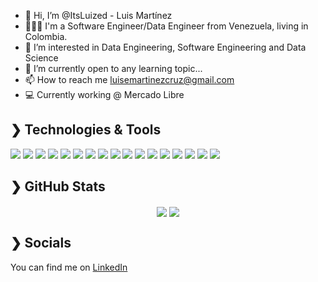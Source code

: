 - 👋 Hi, I’m @ItsLuized - Luis Martínez
- 🧑🏻‍💻 I'm a Software Engineer/Data Engineer from Venezuela, living in Colombia.
- 👀 I’m interested in Data Engineering, Software Engineering and Data Science
- 🌱 I’m currently open to any learning topic...
- 📫 How to reach me luisemartinezcruz@gmail.com
- 💻 Currently working @ Mercado Libre

## ❯ Technologies & Tools

![](https://img.shields.io/badge/OS-Linux-informational?style=flat&logo=Linux&logoColor=white&color=2bbc8a)
![](https://img.shields.io/badge/OS-MacOS-informational?style=flat&logo=Apple&logoColor=white&color=2bbc8a)
![](https://img.shields.io/badge/Editor-VS_Code-informational?style=flat&logo=visualstudiocode&logoColor=white&color=2bbc8a)
![](https://img.shields.io/badge/Code-Python-informational?style=flat&logo=python&logoColor=white&color=2bbc8a)
![](https://img.shields.io/badge/Code-Typescript-informational?style=flat&logo=typescript&logoColor=white&color=2bbc8a)
![](https://img.shields.io/badge/Code-Javascript-informational?style=flat&logo=javascript&logoColor=white&color=2bbc8a)
![](https://img.shields.io/badge/Shell-Zsh-informational?style=flat&logo=gnubash&logoColor=white&color=2bbc8a)
![](https://img.shields.io/badge/Shell-Bash-informational?style=flat&logo=gnubash&logoColor=white&color=2bbc8a)
![](https://img.shields.io/badge/Tools-Docker-informational?style=flat&logo=Docker&logoColor=white&color=2bbc8a)
![](https://img.shields.io/badge/Tools-PostgreSQL-informational?style=flat&logo=postgresql&logoColor=white&color=2bbc8a)
![](https://img.shields.io/badge/Tools-MySQL-informational?style=flat&logo=mysql&logoColor=white&color=2bbc8a)
![](https://img.shields.io/badge/Tools-MongoDB-informational?style=flat&logo=mongodb&logoColor=white&color=2bbc8a)
![](https://img.shields.io/badge/Tools-Prefect-informational?style=flat&logo=prefect&logoColor=white&color=2bbc8a)
![](https://img.shields.io/badge/Tools-Argo_workflows-informational?style=flat&logo=argo&logoColor=white&color=2bbc8a)
![](https://img.shields.io/badge/Cloud-GCP-informational?style=flat&logo=googlecloud&logoColor=white&color=2bbc8a)
![](https://img.shields.io/badge/CI/CD-Github_actions-informational?style=flat&logo=githubactions&logoColor=white&color=2bbc8a)
![](https://img.shields.io/badge/CI/CD-Gitlab-informational?style=flat&logo=gitlab&logoColor=white&color=2bbc8a)


## ❯ GitHub Stats

<div align="center">
  <img align="center" src="https://github-readme-stats.vercel.app/api?username=ItsLuized&show_icons=true&count_private=true&theme=dark" />
  <img align="center" src="https://github-readme-stats.vercel.app/api/top-langs/?username=ItsLuized&theme=dark&langs_count=5&hide=html,css,jupyter%20notebook&layout=compact" />
</div>

## ❯ Socials
<!-- Actual text -->

You can find me on [LinkedIn](https://www.linkedin.com/in/luismacr/)

<!-- Icons -->

[1.2]: http://i.imgur.com/wWzX9uB.png (twitter icon without padding)
[2.2]: https://raw.githubusercontent.com/MartinHeinz/MartinHeinz/master/linkedin-3-16.png (LinkedIn icon without padding)

<!-- Links to your social media accounts -->

[1]: https://twitter.com/ItsLuized
[2]: https://www.linkedin.com/in/luismacr/
